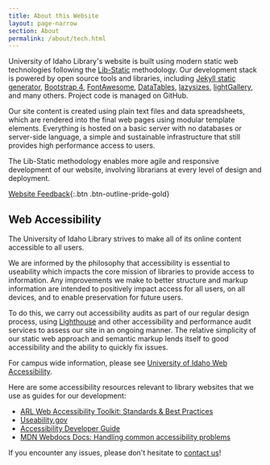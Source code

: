 ```yaml
---
title: About this Website
layout: page-narrow
section: About
permalink: /about/tech.html
---
```


University of Idaho Library's website is built using modern static web technologies following the [Lib-Static](https://lib-static.github.io/) methodology. 
Our development stack is powered by open source tools and libraries, including [Jekyll static generator](https://jekyllrb.com/), [Bootstrap 4](https://getbootstrap.com/), [FontAwesome](https://fontawesome.com/), [DataTables](https://datatables.net/), [lazysizes](https://github.com/aFarkas/lazysizes), [lightGallery](http://sachinchoolur.github.io/lightGallery/), and many others.
Project code is managed on GitHub.

Our site content is created using plain text files and data spreadsheets, which are rendered into the final web pages using modular template elements.
Everything is hosted on a basic server with no databases or server-side language, a simple and sustainable infrastructure that still provides high performance access to users.

The Lib-Static methodology enables more agile and responsive development of our website, involving librarians at every level of design and deployment.

[Website Feedback](https://uidaho.co1.qualtrics.com/jfe/form/SV_eqZdsQyel8sKBAG?source_link=https://www.lib.uidaho.edu/about/tech.html){:.btn .btn-outline-pride-gold}

## Web Accessibility

The University of Idaho Library strives to make all of its online content accessible to all users. 

We are informed by the philosophy that accessibility is essential to useability which impacts the core mission of libraries to provide access to information. 
Any improvements we make to better structure and markup information are intended to positively impact access for all users, on all devices, and to enable preservation for future users.

To do this, we carry out accessibility audits as part of our regular design process, using [Lighthouse](https://web.dev/measure) and other accessibility and performance audit services to assess our site in an ongoing manner.
The relative simplicity of our static web approach and semantic markup lends itself to good accessibility and the ability to quickly fix issues.

For campus wide information, please see [University of Idaho Web Accessibility](https://www.uidaho.edu/brand-resource-center/ucm/web-and-digital/web-accessibility).

Here are some accessibility resources relevant to library websites that we use as guides for our development:

- [ARL Web Accessibility Toolkit: Standards & Best Practices](https://accessibility.arl.org/standards-best-practices/)
- [Useability.gov](https://www.usability.gov/what-and-why/accessibility.html)
- [Accessibility Developer Guide](https://www.accessibility-developer-guide.com/)
- [MDN Webdocs Docs: Handling common accessibility problems](https://developer.mozilla.org/en-US/docs/Learn/Tools_and_testing/Cross_browser_testing/Accessibility)

If you encounter any issues, please don't hesitate to [contact us](https://uidaho.co1.qualtrics.com/jfe/form/SV_eqZdsQyel8sKBAG?source_link=https://www.lib.uidaho.edu/about/tech.html)!
